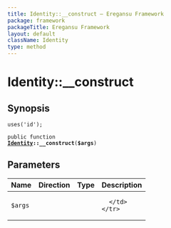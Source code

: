 ```yaml
---
title: Identity::__construct — Eregansu Framework
package: framework
packageTitle: Eregansu Framework
layout: default
className: Identity
type: method
---
```


# Identity::__construct

## Synopsis

<code>uses('id');</code>

<code>public function <b><a href="Identity">Identity</a>::__construct</b>(<b>$args</b>)</code>

## Parameters

<table>
  <thead>
    <tr>
      <th>Name</th>
      <th>Direction</th>
      <th>Type</th>
      <th>Description</th>
    </tr>
  </thead>
  <tbody>
    <tr>
      <td><code>$args</code>
      <td><i></i></td>
      <td></td>
      <td>

      </td>
    </tr>
  </tbody>
</table>

